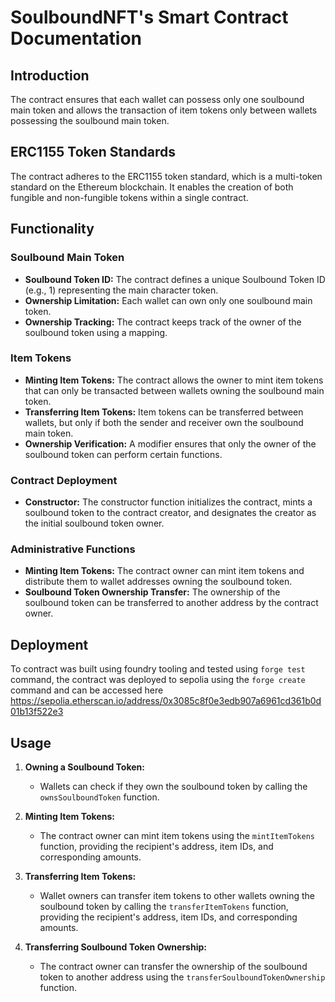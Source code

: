 # SoulboundNFT's Smart Contract Documentation

## Introduction

The contract ensures that each wallet can possess only one soulbound main token and allows the transaction of item tokens only between wallets possessing the soulbound main token.

## ERC1155 Token Standards

The contract adheres to the ERC1155 token standard, which is a multi-token standard on the Ethereum blockchain. It enables the creation of both fungible and non-fungible tokens within a single contract.

## Functionality

### Soulbound Main Token

- **Soulbound Token ID:** The contract defines a unique Soulbound Token ID (e.g., 1) representing the main character token.
- **Ownership Limitation:** Each wallet can own only one soulbound main token.
- **Ownership Tracking:** The contract keeps track of the owner of the soulbound token using a mapping.

### Item Tokens

- **Minting Item Tokens:** The contract allows the owner to mint item tokens that can only be transacted between wallets owning the soulbound main token.
- **Transferring Item Tokens:** Item tokens can be transferred between wallets, but only if both the sender and receiver own the soulbound main token.
- **Ownership Verification:** A modifier ensures that only the owner of the soulbound token can perform certain functions.

### Contract Deployment

- **Constructor:** The constructor function initializes the contract, mints a soulbound token to the contract creator, and designates the creator as the initial soulbound token owner.

### Administrative Functions

- **Minting Item Tokens:** The contract owner can mint item tokens and distribute them to wallet addresses owning the soulbound token.
- **Soulbound Token Ownership Transfer:** The ownership of the soulbound token can be transferred to another address by the contract owner.

## Deployment

To contract was built using foundry tooling and tested using `forge test` command, the contract was deployed to sepolia using the `forge create` command and can be accessed here https://sepolia.etherscan.io/address/0x3085c8f0e3edb907a6961cd361b0d01b13f522e3

## Usage

1. **Owning a Soulbound Token:**
   - Wallets can check if they own the soulbound token by calling the `ownsSoulboundToken` function.

2. **Minting Item Tokens:**
   - The contract owner can mint item tokens using the `mintItemTokens` function, providing the recipient's address, item IDs, and corresponding amounts.

3. **Transferring Item Tokens:**
   - Wallet owners can transfer item tokens to other wallets owning the soulbound token by calling the `transferItemTokens` function, providing the recipient's address, item IDs, and corresponding amounts.

4. **Transferring Soulbound Token Ownership:**
   - The contract owner can transfer the ownership of the soulbound token to another address using the `transferSoulboundTokenOwnership` function.
